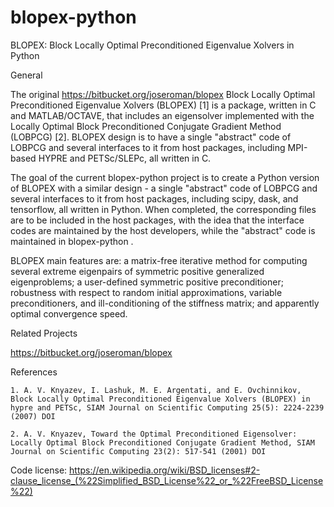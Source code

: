 # blopex-python
BLOPEX: Block Locally Optimal Preconditioned Eigenvalue Xolvers in Python

General

The original https://bitbucket.org/joseroman/blopex Block Locally Optimal Preconditioned Eigenvalue Xolvers (BLOPEX) [1] is a package, written in C and MATLAB/OCTAVE, that includes an eigensolver implemented with the Locally Optimal Block Preconditioned Conjugate Gradient Method (LOBPCG) [2]. BLOPEX design is to have a single "abstract" code of LOBPCG and several interfaces to it from host packages, including MPI-based HYPRE and PETSc/SLEPc, all written in C.

The goal of the current blopex-python project is to create a Python version of BLOPEX with a similar design - a single "abstract" code of LOBPCG and several interfaces to it from host packages, including scipy, dask, and tensorflow, all written in Python. When completed, the corresponding files are to be included in the host packages, with the idea that the interface codes are maintained by the host developers, while the "abstract" code is maintained in blopex-python .

BLOPEX main features are: a matrix-free iterative method for computing several extreme eigenpairs of symmetric positive generalized eigenproblems; a user-defined symmetric positive preconditioner; robustness with respect to random initial approximations, variable preconditioners, and ill-conditioning of the stiffness matrix; and apparently optimal convergence speed.

Related Projects

https://bitbucket.org/joseroman/blopex

References

    1. A. V. Knyazev, I. Lashuk, M. E. Argentati, and E. Ovchinnikov, Block Locally Optimal Preconditioned Eigenvalue Xolvers (BLOPEX) in hypre and PETSc, SIAM Journal on Scientific Computing 25(5): 2224-2239 (2007) DOI

    2. A. V. Knyazev, Toward the Optimal Preconditioned Eigensolver: Locally Optimal Block Preconditioned Conjugate Gradient Method, SIAM Journal on Scientific Computing 23(2): 517-541 (2001) DOI

Code license: https://en.wikipedia.org/wiki/BSD_licenses#2-clause_license_(%22Simplified_BSD_License%22_or_%22FreeBSD_License%22)
